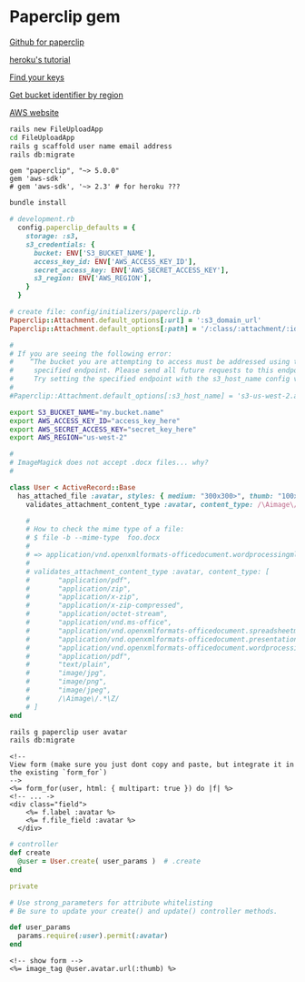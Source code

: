 # Paperclip gem

[Github for paperclip](https://github.com/thoughtbot/paperclip)

[heroku's tutorial](https://devcenter.heroku.com/articles/paperclip-s3)

[Find your keys](https://www.cloudberrylab.com/blog/how-to-find-your-aws-access-key-id-and-secret-access-key-and-register-with-cloudberry-s3-explorer/)

[Get bucket identifier by region](http://docs.aws.amazon.com/general/latest/gr/rande.html)

[AWS website](https://aws.amazon.com/)


```bash
rails new FileUploadApp
cd FileUploadApp
rails g scaffold user name email address
rails db:migrate
```

```
gem "paperclip", "~> 5.0.0"
gem 'aws-sdk'
# gem 'aws-sdk', '~> 2.3' # for heroku ???
```

```bash
bundle install
```


```ruby
# development.rb
  config.paperclip_defaults = {
    storage: :s3,
    s3_credentials: {
      bucket: ENV['S3_BUCKET_NAME'],
      access_key_id: ENV['AWS_ACCESS_KEY_ID'],
      secret_access_key: ENV['AWS_SECRET_ACCESS_KEY'],
      s3_region: ENV['AWS_REGION'],
    }
  }
```




```ruby
# create file: config/initializers/paperclip.rb
Paperclip::Attachment.default_options[:url] = ':s3_domain_url'
Paperclip::Attachment.default_options[:path] = '/:class/:attachment/:id_partition/:style/:filename'

#
# If you are seeing the following error:
#    “The bucket you are attempting to access must be addressed using the
#     specified endpoint. Please send all future requests to this endpoint.”
#     Try setting the specified endpoint with the s3_host_name config var.
#
#Paperclip::Attachment.default_options[:s3_host_name] = 's3-us-west-2.amazonaws.com'
```


```bash
export S3_BUCKET_NAME="my.bucket.name"
export AWS_ACCESS_KEY_ID="access_key_here"
export AWS_SECRET_ACCESS_KEY="secret_key_here"
export AWS_REGION="us-west-2"
```

```ruby
#
# ImageMagick does not accept .docx files... why?
#

class User < ActiveRecord::Base
  has_attached_file :avatar, styles: { medium: "300x300>", thumb: "100x100>" }, default_url: "/images/:style/missing.png"
    validates_attachment_content_type :avatar, content_type: /\Aimage\/.*\z/

    #
    # How to check the mime type of a file:
    # $ file -b --mime-type  foo.docx
    #
    # => application/vnd.openxmlformats-officedocument.wordprocessingml.document
    #
    # validates_attachment_content_type :avatar, content_type: [
    #       "application/pdf",
    #       "application/zip",
    #       "application/x-zip",
    #       "application/x-zip-compressed",
    #       "application/octet-stream",
    #       "application/vnd.ms-office",
    #       "application/vnd.openxmlformats-officedocument.spreadsheetml.sheet",
    #       "application/vnd.openxmlformats-officedocument.presentationml.presentation",
    #       "application/vnd.openxmlformats-officedocument.wordprocessingml.document",
    #       "application/pdf",
    #       "text/plain",
    #       "image/jpg",
    #       "image/png",
    #       "image/jpeg",
    #       /\Aimage\/.*\Z/
    # ]
end
```


```bash
rails g paperclip user avatar
rails db:migrate
```


```erb
<!--
View form (make sure you just dont copy and paste, but integrate it in the existing `form_for`)
-->
<%= form_for(user, html: { multipart: true }) do |f| %>
<!-- ... ->
<div class="field">
    <%= f.label :avatar %>
    <%= f.file_field :avatar %>
  </div>
```


```ruby
# controller
def create
  @user = User.create( user_params )  # .create
end

private

# Use strong_parameters for attribute whitelisting
# Be sure to update your create() and update() controller methods.

def user_params
  params.require(:user).permit(:avatar)
end
```


```erb
<!-- show form -->
<%= image_tag @user.avatar.url(:thumb) %>
```
